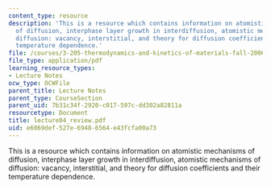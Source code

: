 ```yaml
---
content_type: resource
description: 'This is a resource which contains information on atomistic mechanisms
  of diffusion, interphase layer growth in interdiffusion, atomistic mechanisms of
  diffusion: vacancy, interstitial, and theory for diffusion coefficients and their
  temperature dependence.'
file: /courses/3-205-thermodynamics-and-kinetics-of-materials-fall-2006/e6069def527e69486564e43fcfa00a73_lecture04_review.pdf
file_type: application/pdf
learning_resource_types:
- Lecture Notes
ocw_type: OCWFile
parent_title: Lecture Notes
parent_type: CourseSection
parent_uid: 7b31c34f-2920-c017-597c-dd302a82811a
resourcetype: Document
title: lecture04_review.pdf
uid: e6069def-527e-6948-6564-e43fcfa00a73
---
```

This is a resource which contains information on atomistic mechanisms of diffusion, interphase layer growth in interdiffusion, atomistic mechanisms of diffusion: vacancy, interstitial, and theory for diffusion coefficients and their temperature dependence.

